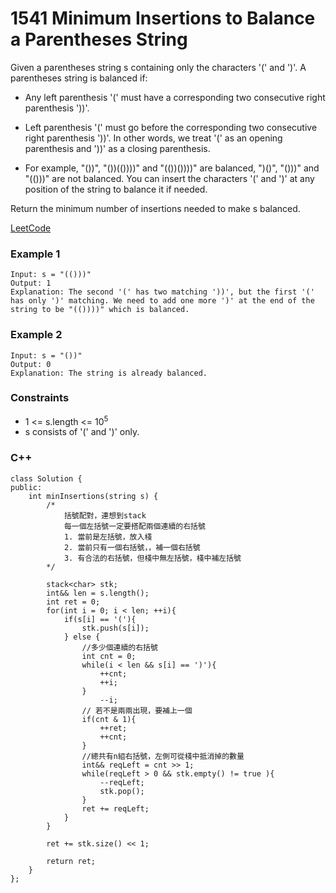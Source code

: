 # 1541 Minimum Insertions to Balance a Parentheses String

Given a parentheses string s containing only the characters '(' and ')'. A parentheses string is balanced if:

* Any left parenthesis '(' must have a corresponding two consecutive right parenthesis '))'.
* Left parenthesis '(' must go before the corresponding two consecutive right parenthesis '))'.
In other words, we treat '(' as an opening parenthesis and '))' as a closing parenthesis.

* For example, "())", "())(())))" and "(())())))" are balanced, ")()", "()))" and "(()))" are not balanced.
You can insert the characters '(' and ')' at any position of the string to balance it if needed.

Return the minimum number of insertions needed to make s balanced.

[LeetCode](https://leetcode.cn/problems/minimum-insertions-to-balance-a-parentheses-string/description/)

### Example 1

```
Input: s = "(()))"
Output: 1
Explanation: The second '(' has two matching '))', but the first '(' has only ')' matching. We need to add one more ')' at the end of the string to be "(())))" which is balanced.
```

### Example 2

```
Input: s = "())"
Output: 0
Explanation: The string is already balanced.
```

### Constraints

* 1 <= s.length <= 10<sup>5</sup>
* s consists of '(' and ')' only.

### C++ 

```
class Solution {
public:
    int minInsertions(string s) {
        /*
            括號配對，連想到stack
            每一個左括號一定要搭配兩個連續的右括號
            1. 當前是左括號，放入棧
            2. 當前只有一個右括號，，補一個右括號
            3. 有合法的右括號，但棧中無左括號，棧中補左括號
        */

        stack<char> stk;
        int&& len = s.length(); 
        int ret = 0;
        for(int i = 0; i < len; ++i){
            if(s[i] == '('){
                stk.push(s[i]);
            } else {
                //多少個連續的右括號
                int cnt = 0;
                while(i < len && s[i] == ')'){
                    ++cnt;
                    ++i;
                }
                    --i;
                // 若不是兩兩出現，要補上一個
                if(cnt & 1){
                    ++ret;
                    ++cnt;
                }
                //總共有n組右括號，左側可從棧中抵消掉的數量
                int&& reqLeft = cnt >> 1;
                while(reqLeft > 0 && stk.empty() != true ){
                    --reqLeft;
                    stk.pop();
                }
                ret += reqLeft;
            }
        }

        ret += stk.size() << 1;

        return ret;
    }
};
```